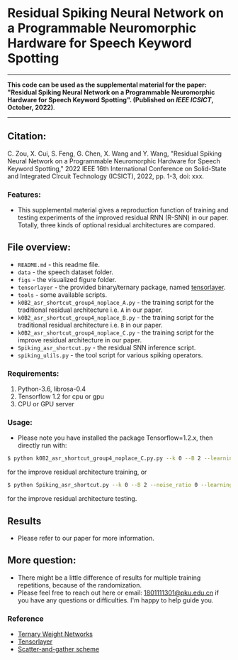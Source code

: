 # Residual Spiking Neural Network on a Programmable Neuromorphic Hardware for Speech Keyword Spotting

***
**This code can be used as the supplemental material for the paper: "Residual Spiking Neural Network on a Programmable Neuromorphic Hardware for Speech Keyword Spotting". (Published on *IEEE ICSICT*, October, 2022)**.
***

## Citation:
C. Zou, X. Cui, S. Feng, G. Chen, X. Wang and Y. Wang, "Residual Spiking Neural Network on a Programmable Neuromorphic Hardware for Speech Keyword Spotting," 2022 IEEE 16th International Conference on Solid-State and Integrated CIrcuit Technology (ICSICT), 2022, pp. 1-3, doi: xxx.

### **Features**:
- This supplemental material gives a reproduction function of training and testing experiments of the improved residual RNN (R-SNN) in our paper. Totally, three kinds of optional residual architectures are compared.


## File overview:
- `README.md` - this readme file.<br>
- `data` - the speech dataset folder.<br>
- `figs` - the visualized figure folder.<br>
- `tensorlayer` - the provided binary/ternary package, named [tensorlayer](https://github.com/tensorlayer).<br>
- `tools` - some available scripts.<br>
- `k0B2_asr_shortcut_group4_noplace_A.py` - the training script for the traditional residual architecture i.e. `A` in our paper.<br>
- `k0B2_asr_shortcut_group4_noplace_B.py` - the training script for the traditional residual architecture i.e. `B` in our paper.<br>
- `k0B2_asr_shortcut_group4_noplace_C.py` - the training script for the improve residual architecture in our paper.<br>
- `Spiking_asr_shortcut.py` - the residual SNN inference script.<br>
- `spiking_ulils.py` - the tool script for various spiking operators.<br>

### Requirements:<br>
1. Python-3.6, librosa-0.4<br>
2. Tensorflow 1.2 for cpu or gpu<br>
3. CPU or GPU server

### Usage:
- Please note you have installed the package Tensorflow=1.2.x, then directly run with:

```sh
$ python k0B2_asr_shortcut_group4_noplace_C.py.py --k 0 --B 2 --learning_rate 0.01 --resume False --mode 'training'
```
for the improve residual architecture training,
or
```sh
$ python Spiking_asr_shortcut.py --k 0 --B 2 --noise_ratio 0 --learning_rate 0.01 --resume True --mode 'testing'
```
for the improve residual architecture testing.


## Results
- Please refer to our paper for more information.

## More question:<br>
- There might be a little difference of results for multiple training repetitions, because of the randomization. 
- Please feel free to reach out here or email: 1801111301@pku.edu.cn if you have any questions or difficulties. I'm happy to help guide you.

### Reference
- [Ternary Weight Networks](http://arxiv.org/abs/1605.04711)
- [Tensorlayer](https://github.com/tensorlayer/TensorLayer)
- [Scatter-and-gather scheme](https://www.frontiersin.org/articles/10.3389/fnins.2021.694170/full)






